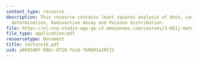 ```yaml
---
content_type: resource
description: This resource contains least squares analysis of data, coefficient of
  determination, Radioactive decay and Poisson distribution.
file: https://ol-ocw-studio-app-qa.s3.amazonaws.com/courses/3-051j-materials-for-biomedical-applications-spring-2006/a869248f986c07107e1d7b9b01a10f22_lecture16.pdf
file_type: application/pdf
resourcetype: Document
title: lecture16.pdf
uid: a869248f-986c-0710-7e1d-7b9b01a10f22
---
```


